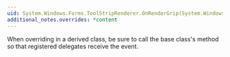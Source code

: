 ```yaml
---
uid: System.Windows.Forms.ToolStripRenderer.OnRenderGrip(System.Windows.Forms.ToolStripGripRenderEventArgs)
additional_notes.overrides: *content
---
```


<p>When overriding <xref href="System.Windows.Forms.ToolStripRenderer.OnRenderGrip(System.Windows.Forms.ToolStripGripRenderEventArgs)"></xref> in a derived class, be sure to call the base class's <xref href="System.Windows.Forms.ToolStripRenderer.OnRenderGrip(System.Windows.Forms.ToolStripGripRenderEventArgs)"></xref> method so that registered delegates receive the event.</p>



